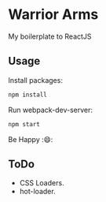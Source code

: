 # Warrior Arms

My boilerplate to ReactJS

## Usage

Install packages:
```sh
npm install
```

Run webpack-dev-server:
```sh
npm start
```

Be Happy ::smile::

## ToDo

- CSS Loaders.
- hot-loader.
